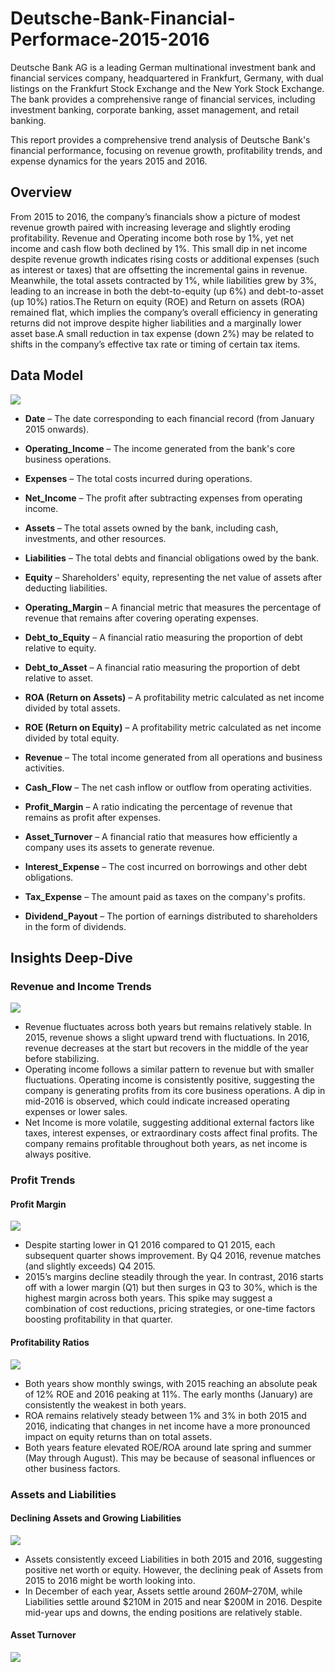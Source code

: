 # Deutsche-Bank-Financial-Performace-2015-2016

Deutsche Bank AG is a leading German multinational investment bank and financial services company, headquartered in Frankfurt, Germany, with dual listings on the Frankfurt Stock Exchange and the New York Stock Exchange. The bank provides a comprehensive range of financial services, including investment banking, corporate banking, asset management, and retail banking.

This report provides a comprehensive trend analysis of Deutsche Bank's financial performance, focusing on revenue growth, profitability trends, and expense dynamics for the years 2015 and 2016.

## Overview
From 2015 to 2016, the company’s financials show a picture of modest revenue growth paired with increasing leverage and slightly eroding profitability. Revenue and Operating income both rose by 1%, yet net income and cash flow both declined by 1%. This small dip in net income despite revenue growth indicates rising costs or additional expenses (such as interest or taxes) that are offsetting the incremental gains in revenue.
Meanwhile, the total assets contracted by 1%, while liabilities grew by 3%, leading to an increase in both the debt-to-equity (up 6%) and debt-to-asset (up 10%) ratios.The Return on equity (ROE) and Return on assets (ROA) remained flat, which implies the company’s overall efficiency in generating returns did not improve despite higher liabilities and a marginally lower asset base.A small reduction in tax expense (down 2%) may be related to shifts in the company’s effective tax rate or timing of certain tax items.

## Data Model
![](Images/DataModel.png)
- **Date** – The date corresponding to each financial record (from January 2015 onwards).  

- **Operating_Income** – The income generated from the bank's core business operations.  

- **Expenses** – The total costs incurred during operations.  

- **Net_Income** – The profit after subtracting expenses from operating income.  

- **Assets** – The total assets owned by the bank, including cash, investments, and other resources.  

- **Liabilities** – The total debts and financial obligations owed by the bank.  

- **Equity** – Shareholders' equity, representing the net value of assets after deducting liabilities.

- **Operating_Margin** – A financial metric that measures the percentage of revenue that remains after covering operating expenses.

- **Debt_to_Equity** – A financial ratio measuring the proportion of debt relative to equity.

- **Debt_to_Asset** – A financial ratio measuring the proportion of debt relative to asset. 

- **ROA (Return on Assets)** – A profitability metric calculated as net income divided by total assets.

- **ROE (Return on Equity)** – A profitability metric calculated as net income divided by total equity.   

- **Revenue** – The total income generated from all operations and business activities.  

- **Cash_Flow** – The net cash inflow or outflow from operating activities.  

- **Profit_Margin** – A ratio indicating the percentage of revenue that remains as profit after expenses.

- **Asset_Turnover** – A financial ratio that measures how efficiently a company uses its assets to generate revenue.

- **Interest_Expense** – The cost incurred on borrowings and other debt obligations.  

- **Tax_Expense** – The amount paid as taxes on the company's profits.  

- **Dividend_Payout** – The portion of earnings distributed to shareholders in the form of dividends.  

## Insights Deep-Dive

### Revenue and Income Trends
![](Images/RevenueNetIncome.png)

- Revenue fluctuates across both years but remains relatively stable. In 2015, revenue shows a slight upward trend with fluctuations. In 2016, revenue decreases at the start but recovers in the middle of the year before stabilizing.
- Operating income follows a similar pattern to revenue but with smaller fluctuations. Operating income is consistently positive, suggesting the company is generating profits from its core business operations. A dip in mid-2016 is observed, which could indicate increased operating expenses or lower sales.
-  Net Income is more volatile, suggesting additional external factors like taxes, interest expenses, or extraordinary costs affect final profits. The company remains profitable throughout both years, as net income is always positive.

### Profit Trends

#### Profit Margin
![](Images/RevenueProfitMargin.png)
- Despite starting lower in Q1 2016 compared to Q1 2015, each subsequent quarter shows improvement. By Q4 2016, revenue matches (and slightly exceeds) Q4 2015.
- 2015’s margins decline steadily through the year. In contrast, 2016 starts off with a lower margin (Q1) but then surges in Q3 to 30%, which is the highest margin across both years. This spike may suggest a combination of cost reductions, pricing strategies, or one-time factors boosting profitability in that quarter.

#### Profitability Ratios
![](Images/ROEROA.png)
- Both years show monthly swings, with 2015 reaching an absolute peak of 12% ROE and 2016 peaking at 11%. The early months (January) are consistently the weakest in both years.
- ROA remains relatively steady between 1% and 3% in both 2015 and 2016, indicating that changes in net income have a more pronounced impact on equity returns than on total assets.
- Both years feature elevated ROE/ROA around late spring and summer (May through August). This may be because of seasonal influences or other business factors.

### Assets and Liabilities

#### Declining Assets and Growing Liabilities
![](Images/AssetsLiabs.png)

- Assets consistently exceed Liabilities in both 2015 and 2016, suggesting positive net worth or equity. However, the declining peak of Assets from 2015 to 2016 might be worth looking into.
- In December of each year, Assets settle around $260M–$270M, while Liabilities settle around $210M in 2015 and near $200M in 2016. Despite mid-year ups and downs, the ending positions are relatively stable.

#### Asset Turnover
![](Images/AssetsTurnover.png)
















